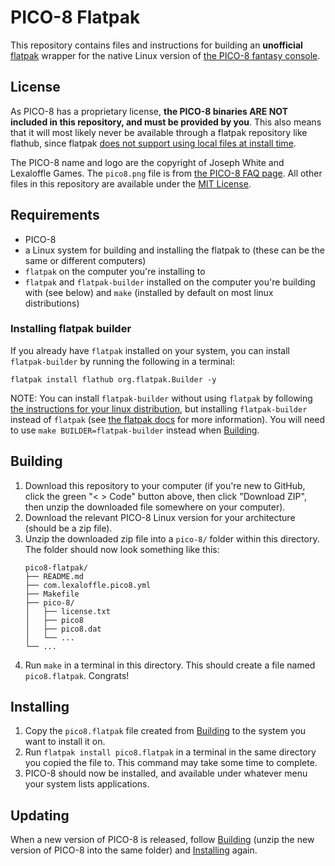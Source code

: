 # PICO-8 Flatpak

This repository contains files and instructions for building an **unofficial** [flatpak](https://flatpak.org/) wrapper for the native Linux version of [the PICO-8 fantasy console](https://www.lexaloffle.com/pico-8.php).

## License

As PICO-8 has a proprietary license, **the PICO-8 binaries ARE NOT included in this repository, and must be provided by you**.
This also means that it will most likely never be available through a flatpak repository like flathub, since flatpak [does not support using local files at install time](https://github.com/flatpak/flatpak/issues/713).

The PICO-8 name and logo are the copyright of Joseph White and Lexaloffle Games. The `pico8.png` file is from [the PICO-8 FAQ page](https://www.lexaloffle.com/pico-8.php?page=faq). All other files in this repository are available under the [MIT License](LICENSE.txt).

## Requirements

- PICO-8
- a Linux system for building and installing the flatpak to (these can be the same or different computers)
- `flatpak` on the computer you're installing to
- `flatpak` and `flatpak-builder` installed on the computer you're building with (see below) and `make` (installed by default on most linux distributions)

### Installing flatpak builder

If you already have `flatpak` installed on your system, you can install `flatpak-builder` by running the following in a terminal:
```
flatpak install flathub org.flatpak.Builder -y
```

NOTE: You can install `flatpak-builder` without using `flatpak` by following [the instructions for your linux distribution](https://flatpak.org/setup/), but installing `flatpak-builder` instead of `flatpak` (see [the flatpak docs](https://docs.flatpak.org/en/latest/first-build.html#building-your-first-flatpak) for more information). You will need to use `make BUILDER=flatpak-builder` instead when [Building](#building).

## Building

1. Download this repository to your computer (if you're new to GitHub, click the green "< > Code" button above, then click "Download ZIP", then unzip the downloaded file somewhere on your computer).
2. Download the relevant PICO-8 Linux version for your architecture (should be a zip file).
3. Unzip the downloaded zip file into a `pico-8/` folder within this directory. The folder should now look something like this:
    ```none
    pico8-flatpak/
    ├── README.md
    ├── com.lexaloffle.pico8.yml
    ├── Makefile
    ├── pico-8/
    │   ├── license.txt
    │   ├── pico8
    │   ├── pico8.dat
    │   └── ...
    └── ...
    ```
4. Run `make` in a terminal in this directory. This should create a file named `pico8.flatpak`. Congrats!

## Installing

1. Copy the `pico8.flatpak` file created from [Building](#building) to the system you want to install it on.
2. Run `flatpak install pico8.flatpak` in a terminal in the same directory you copied the file to. This command may take some time to complete.
3. PICO-8 should now be installed, and available under whatever menu your system lists applications.

## Updating

When a new version of PICO-8 is released, follow [Building](#building) (unzip the new version of PICO-8 into the same folder) and [Installing](#installing) again.

<!-- TODO
## Troubleshooting

### How do I use the PICO-8 flatpak in a terminal?

### I can't open a cartridge I downloaded!

### I have a problem/suggestion.
-->
